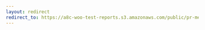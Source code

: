 ```yaml
---
layout: redirect
redirect_to: https://a8c-woo-test-reports.s3.amazonaws.com/public/pr-merge/45105/api/index.html
---
```

